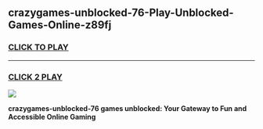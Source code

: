 
## crazygames-unblocked-76-Play-Unblocked-Games-Online-z89fj
<h3>
<a href="https://premium76.site?title=crazygames-unblocked-76&ref=25A">CLICK TO PLAY</a></h3>
<hr>

<h3>
<a href="https://premium76.site?title=crazygames-unblocked-76&ref=25A">CLICK 2 PLAY</a>
  
</h3>

<a href="https://premium76.site?title=crazygames-unblocked-76&ref=25A"><img src="https://clearcache.store/games.png"></a>


**crazygames-unblocked-76 games unblocked: Your Gateway to Fun and Accessible Online Gaming**
